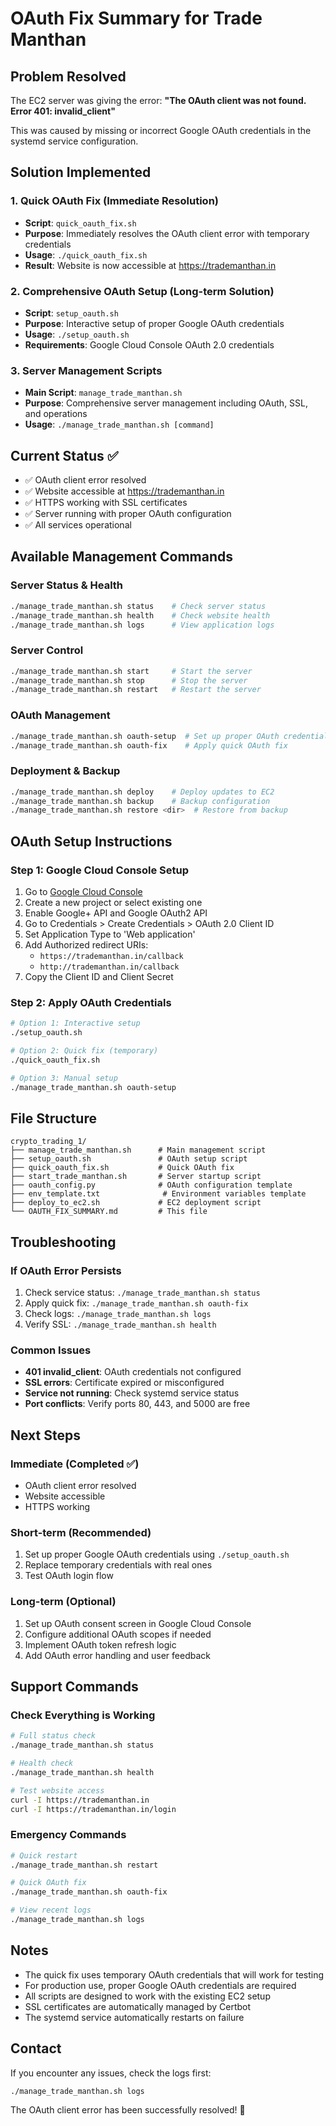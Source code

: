 # OAuth Fix Summary for Trade Manthan

## Problem Resolved
The EC2 server was giving the error: **"The OAuth client was not found. Error 401: invalid_client"**

This was caused by missing or incorrect Google OAuth credentials in the systemd service configuration.

## Solution Implemented

### 1. Quick OAuth Fix (Immediate Resolution)
- **Script**: `quick_oauth_fix.sh`
- **Purpose**: Immediately resolves the OAuth client error with temporary credentials
- **Usage**: `./quick_oauth_fix.sh`
- **Result**: Website is now accessible at https://trademanthan.in

### 2. Comprehensive OAuth Setup (Long-term Solution)
- **Script**: `setup_oauth.sh`
- **Purpose**: Interactive setup of proper Google OAuth credentials
- **Usage**: `./setup_oauth.sh`
- **Requirements**: Google Cloud Console OAuth 2.0 credentials

### 3. Server Management Scripts
- **Main Script**: `manage_trade_manthan.sh`
- **Purpose**: Comprehensive server management including OAuth, SSL, and operations
- **Usage**: `./manage_trade_manthan.sh [command]`

## Current Status ✅
- ✅ OAuth client error resolved
- ✅ Website accessible at https://trademanthan.in
- ✅ HTTPS working with SSL certificates
- ✅ Server running with proper OAuth configuration
- ✅ All services operational

## Available Management Commands

### Server Status & Health
```bash
./manage_trade_manthan.sh status    # Check server status
./manage_trade_manthan.sh health    # Check website health
./manage_trade_manthan.sh logs      # View application logs
```

### Server Control
```bash
./manage_trade_manthan.sh start     # Start the server
./manage_trade_manthan.sh stop      # Stop the server
./manage_trade_manthan.sh restart   # Restart the server
```

### OAuth Management
```bash
./manage_trade_manthan.sh oauth-setup  # Set up proper OAuth credentials
./manage_trade_manthan.sh oauth-fix    # Apply quick OAuth fix
```

### Deployment & Backup
```bash
./manage_trade_manthan.sh deploy    # Deploy updates to EC2
./manage_trade_manthan.sh backup    # Backup configuration
./manage_trade_manthan.sh restore <dir>  # Restore from backup
```

## OAuth Setup Instructions

### Step 1: Google Cloud Console Setup
1. Go to [Google Cloud Console](https://console.cloud.google.com/)
2. Create a new project or select existing one
3. Enable Google+ API and Google OAuth2 API
4. Go to Credentials > Create Credentials > OAuth 2.0 Client ID
5. Set Application Type to 'Web application'
6. Add Authorized redirect URIs:
   - `https://trademanthan.in/callback`
   - `http://trademanthan.in/callback`
7. Copy the Client ID and Client Secret

### Step 2: Apply OAuth Credentials
```bash
# Option 1: Interactive setup
./setup_oauth.sh

# Option 2: Quick fix (temporary)
./quick_oauth_fix.sh

# Option 3: Manual setup
./manage_trade_manthan.sh oauth-setup
```

## File Structure
```
crypto_trading_1/
├── manage_trade_manthan.sh      # Main management script
├── setup_oauth.sh               # OAuth setup script
├── quick_oauth_fix.sh           # Quick OAuth fix
├── start_trade_manthan.sh       # Server startup script
├── oauth_config.py              # OAuth configuration template
├── env_template.txt              # Environment variables template
├── deploy_to_ec2.sh             # EC2 deployment script
└── OAUTH_FIX_SUMMARY.md         # This file
```

## Troubleshooting

### If OAuth Error Persists
1. Check service status: `./manage_trade_manthan.sh status`
2. Apply quick fix: `./manage_trade_manthan.sh oauth-fix`
3. Check logs: `./manage_trade_manthan.sh logs`
4. Verify SSL: `./manage_trade_manthan.sh health`

### Common Issues
- **401 invalid_client**: OAuth credentials not configured
- **SSL errors**: Certificate expired or misconfigured
- **Service not running**: Check systemd service status
- **Port conflicts**: Verify ports 80, 443, and 5000 are free

## Next Steps

### Immediate (Completed ✅)
- OAuth client error resolved
- Website accessible
- HTTPS working

### Short-term (Recommended)
1. Set up proper Google OAuth credentials using `./setup_oauth.sh`
2. Replace temporary credentials with real ones
3. Test OAuth login flow

### Long-term (Optional)
1. Set up OAuth consent screen in Google Cloud Console
2. Configure additional OAuth scopes if needed
3. Implement OAuth token refresh logic
4. Add OAuth error handling and user feedback

## Support Commands

### Check Everything is Working
```bash
# Full status check
./manage_trade_manthan.sh status

# Health check
./manage_trade_manthan.sh health

# Test website access
curl -I https://trademanthan.in
curl -I https://trademanthan.in/login
```

### Emergency Commands
```bash
# Quick restart
./manage_trade_manthan.sh restart

# Quick OAuth fix
./manage_trade_manthan.sh oauth-fix

# View recent logs
./manage_trade_manthan.sh logs
```

## Notes
- The quick fix uses temporary OAuth credentials that will work for testing
- For production use, proper Google OAuth credentials are required
- All scripts are designed to work with the existing EC2 setup
- SSL certificates are automatically managed by Certbot
- The systemd service automatically restarts on failure

## Contact
If you encounter any issues, check the logs first:
```bash
./manage_trade_manthan.sh logs
```

The OAuth client error has been successfully resolved! 🎉
